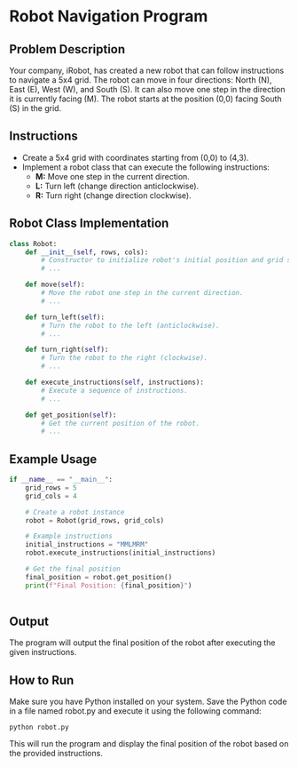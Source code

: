 # Robot Navigation Program

## Problem Description

Your company, iRobot, has created a new robot that can follow instructions to navigate a 5x4 grid. The robot can move in four directions: North (N), East (E), West (W), and South (S). It can also move one step in the direction it is currently facing (M). The robot starts at the position (0,0) facing South (S) in the grid.

## Instructions

- Create a 5x4 grid with coordinates starting from (0,0) to (4,3).
- Implement a robot class that can execute the following instructions:
  - **M:** Move one step in the current direction.
  - **L:** Turn left (change direction anticlockwise).
  - **R:** Turn right (change direction clockwise).

## Robot Class Implementation

```python
class Robot:
    def __init__(self, rows, cols):
        # Constructor to initialize robot's initial position and grid size.
        # ...

    def move(self):
        # Move the robot one step in the current direction.
        # ...

    def turn_left(self):
        # Turn the robot to the left (anticlockwise).
        # ...

    def turn_right(self):
        # Turn the robot to the right (clockwise).
        # ...

    def execute_instructions(self, instructions):
        # Execute a sequence of instructions.
        # ...

    def get_position(self):
        # Get the current position of the robot.
        # ...
```
## Example Usage
```python
if __name__ == "__main__":
    grid_rows = 5
    grid_cols = 4

    # Create a robot instance
    robot = Robot(grid_rows, grid_cols)

    # Example instructions
    initial_instructions = "MMLMRM"
    robot.execute_instructions(initial_instructions)

    # Get the final position
    final_position = robot.get_position()
    print(f"Final Position: {final_position}")
    
```

## Output
The program will output the final position of the robot after executing the given instructions.

## How to Run

Make sure you have Python installed on your system. Save the Python code in a file named robot.py and execute it using the following command:


```
python robot.py
```

This will run the program and display the final position of the robot based on the provided instructions.